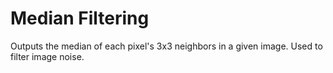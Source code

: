 # Median Filtering
Outputs the median of each pixel's 3x3 neighbors in a given image. Used to filter image noise.
